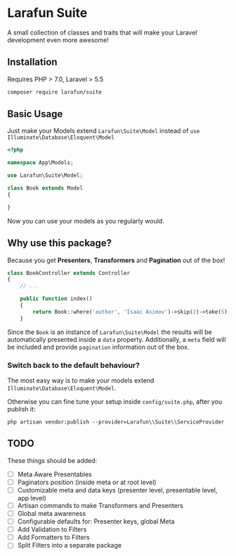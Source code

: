 # Larafun Suite
A small collection of classes and traits that will make your Laravel development even more awesome!

## Installation

Requires PHP > 7.0, Laravel > 5.5

```bash
composer require larafun/suite
```

## Basic Usage

Just make your Models extend `Larafun\Suite\Model` instead of `use Illuminate\Database\Eloquent\Model`

```php
<?php

namespace App\Models;

use Larafun\Suite\Model;

class Book extends Model
{

}
```

Now you can use your models as you regularly would.

## Why use this package?

Because you get **Presenters**, **Transformers** and **Pagination** out of the box!

```php
class BookController extends Controller
{
    // ...

    public function index()
    {
        return Book::where('author', 'Isaac Asimov')->skip(2)->take(5)->get();
    }

```

Since the `Book` is an instance of `Larafun\Suite\Model` the results will be
automatically presented inside a `data` property. Additionally, a `meta` field
will be included and provide `pagination` information out of the box.

### Switch back to the default behaviour?

The most easy way is to make your models extend `Illuminate\Database\Eloquent\Model`.

Otherwise you can fine tune your setup inside `config/suite.php`, after you publish it:

`php artisan vendor:publish --provider=Larafun\\Suite\\ServiceProvider`

## TODO

These things should be added:

- [ ] Meta Aware Presentables
- [ ] Paginators position (inside meta or at root level)
- [ ] Customizable meta and data keys (presenter level, presentable level, app level)
- [ ] Artisan commands to make Transformers and Presenters
- [ ] Global meta awareness
- [ ] Configurable defaults for: Presenter keys, global Meta
- [ ] Add Validation to Filters
- [ ] Add Formatters to Filters
- [ ] Split Filters into a separate package
